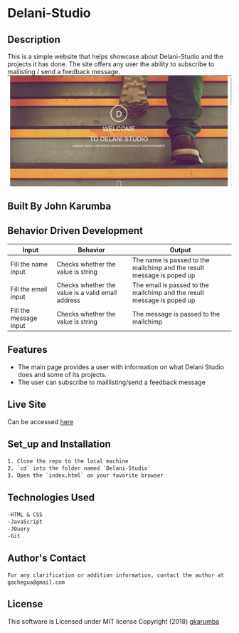 # Delani-Studio

## Description
This is a simple website that helps showcase about Delani-Studio and the projects it has done. The site offers any user the ability to subscribe to mailisting / send a feedback message.
![homepage image](https://github.com/gkarumba/Delani-Studio/blob/gh-pages/img/delani-studios.png)
## Built By John Karumba

## Behavior Driven Development
| Input            | Behavior                         | Output                        |
| ------------------- | ----------------------------- | ----------------------------- |
| Fill the name input| Checks whether the value is string | The name is passed to the mailchimp and the result message is poped up|
| Fill the email input| Checks whether the value is a valid email address | The email is passed to the mailchimp and the result message is poped up|
| Fill the message input| Checks whether the value is string | The message is passed to the mailchimp|

## Features
- The main page provides a user with information on what Delani Studio does and some of its projects.
- The user can subscribe to maillisting/send a feedback message

## Live Site
Can be accessed [here](https://gkarumba.github.io/Delani-Studio/)

## Set_up and Installation
    1. Clone the repo to the local machine
    2. `cd` into the folder named `Delani-Studio`
    3. Open the `index.html` on your favorite browser

## Technologies Used
    -HTML & CSS
    -JavaScript
    -JQuery
    -Git

## Author's Contact
    For any clarification or addition information, contact the author at gachegua@gmail.com

## License
This software is Licensed under MIT license Copyright (2018) [gkarumba](https://github.com/gkarumba/Delani-Studio/blob/gh-pages/LICENSE)
